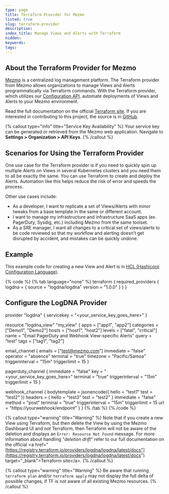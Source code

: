 ```yaml
---
type: page
title: Terraform Provider for Mezmo
listed: true
slug: terraform-provider
description: 
index_title: Manage Views and Alerts with Terraform
hidden: 
keywords: 
tags: 
---
```



## About the Terraform Provider for Mezmo

[Mezmo](https://mezmo.com) is a centralized log management platform. The Terraform provider from Mezmo allows organizations to manage Views and Alerts programmatically via Terraform commands.  With the Terraform provider, which utilizes our [Configuration AP](https://docs.mezmo.com/log-analysis-api/ref#tag-configuration)[I](/log-analysis-api/ref#tag-configuration), automate deployments of Views and Alerts to your Mezmo environment.

Read the full documentation on the official  [Terraform site](https://registry.terraform.io/providers/logdna/logdna/latest). If you are interested in contributing to this project, the source is in [GitHub](https://github.com/logdna/terraform-provider-logdna).

{% callout type="info" title="Service Key Availability" %}
Your service key can be generated or retrieved from the Mezmo web application. Navigate to  **Settings &gt; Organization &gt; API Keys**.
{% /callout %}

## Scenarios for Using the Terraform Provider

One use case for the Terraform provider is if you need to quickly spin up multiple Alerts on Views in several Kubernetes clusters and you need them to all be exactly the same. You can use Terraform to create and deploy the Alerts. Automation like this helps reduce the risk of error and speeds the process.

Other use cases include:

- As a developer, I want to replicate a set of Views/Alerts with minor tweaks from a base template in the same or different account.
- I want to manage my infrastructure and infrastructure SaaS apps (ex. PagerDuty, Sysdig, etc.) including Mezmo from the same toolset.
- As a SRE manager, I want all changes to a critical set of views/alerts to be code reviewed so that my workflow and alerting doesn’t get disrupted by accident, and mistakes can be quickly undone.

## Example

This example code for creating a new View and Alert is in [HCL (Hashicorp Configuration Language)](https://www.terraform.io/docs/configuration/syntax.html).

{% code %}
{% tab language="none" %}
terraform {
required_providers {
logdna = {
source  = "logdna/logdna"
version = "1.0.0"
}
}
}


## Configure the LogDNA Provider
provider "logdna" {
servicekey = "&lt;your_service_key_goes_here&gt;"
}

resource "logdna_view" "my_view" {
apps       = ["app1", "app2"]
categories = ["Demo1", "Demo2"]
hosts      = ["host1", "host2"]
levels     = ["fatal", "critical"]
name       = "Email PagerDuty and Webhook View-specific Alerts"
query      = "test"
tags       = ["tag1", "tag2"]

email_channel {
emails          = ["test@mezmo.com"]
immediate       = "false"
operator        = "absence"
terminal        = "true"
timezone        = "Pacific/Samoa"
triggerinterval = "15m"
triggerlimit    = 15
}

pagerduty_channel {
immediate       = "false"
key             = "&lt;your_service_key_goes_here&gt;"
terminal        = "true"
triggerinterval = "15m"
triggerlimit    = 15
}

webhook_channel {
bodytemplate = jsonencode({
hello = "test1"
test  = "test2"
})
headers = {
hello = "test3"
test  = "test2"
}
immediate       = "false"
method          = "post"
terminal        = "true"
triggerinterval = "15m"
triggerlimit    = 15
url             = "https://yourwebhook/endpoint"
}
}
{% /tab %}
{% /code %}

{% callout type="warning" title="Warning" %}
Note that if you create a new View using Terraform, but then delete the View by using the Mezmo Dashboard UI and _not_ Terraform, then Terraform will not be aware of the deletion and displays an `Error: Resource Not Found` message.
For more information about handling "_deletion drift_" refer to our full documentation on the official  &lt;a href="[https://registry.terraform.io/providers/logdna/logdna/latest/docs"](https://registry.terraform.io/providers/logdna/logdna/latest/docs&quot;) target="_blank"&gt;Terraform site&lt;/a&gt;.
{% /callout %}

{% callout type="warning" title="Warning" %}
Be aware that running `terraform plan` and/or `terraform apply` may not display the full delta of possible changes, if TF is not aware of all existing Mezmo resources.
{% /callout %}